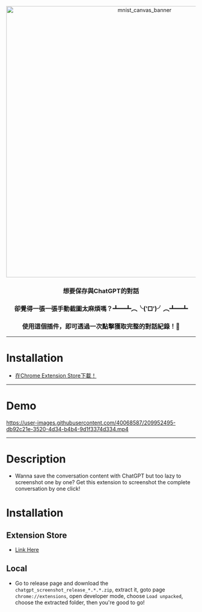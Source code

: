 

<p align="center">
<img width="720" alt="mnist_canvas_banner" src="https://user-images.githubusercontent.com/40068587/209906878-0cd508ce-6b14-4ad3-b28d-7a6d46322af9.png">
</p>

<h3 align="center">
想要保存與ChatGPT的對話
</h3>

<h3 align="center">
卻覺得一張一張手動截圖太麻煩嗎？┻━┻︵╰(‵□′)╯︵┻━┻
</h3>

<h3 align="center">
使用這個插件，即可透過一次點擊獲取完整的對話紀錄！📸
</h3>

---
# Installation
- [在Chrome Extension Store下載！](https://chrome.google.com/webstore/detail/chatgpt-screenshot/ppggknlipehkckcplghjfcoemdeaieme?hl=zh-TW&authuser=0)

---
# Demo

https://user-images.githubusercontent.com/40068587/209952495-db92c21e-3520-4d34-b4b4-9d1f3374d334.mp4

---

# Description
- Wanna save the conversation content with ChatGPT but too lazy to screenshot one by one? Get this extension to screenshot the complete conversation by one click!

# Installation

## Extension Store
- [Link Here](https://chrome.google.com/webstore/detail/chatgpt-screenshot/ppggknlipehkckcplghjfcoemdeaieme?hl=zh-TW&authuser=0)

## Local
- Go to release page and download the `chatgpt_screenshot_release_*.*.*.zip`, extract it, goto page `chrome://extensions`, open developer mode, choose `Load unpacked`, choose the extracted folder, then you're good to go!
